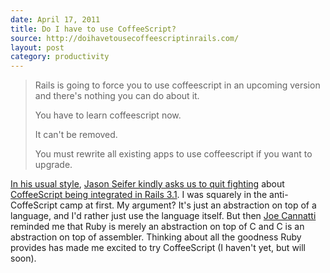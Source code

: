 ```yaml
---
date: April 17, 2011
title: Do I have to use CoffeeScript?
source: http://doihavetousecoffeescriptinrails.com/
layout: post
category: productivity
---
```


> Rails is going to force you to use coffeescript in an upcoming version and there's nothing you can do about it.
>
> You have to learn coffeescript now.
>
> It can't be removed.
>
> You must rewrite all existing apps to use coffeescript if you want to upgrade.

[In his usual style][ismerbrails], [Jason Seifer kindly asks us to quit fighting][source] about [CoffeeScript being integrated in Rails 3.1][tweet]. I was squarely in the anti-CoffeScript camp at first. My argument? It's just an abstraction on top of a language, and I'd rather just use the language itself. But then [Joe Cannatti][joec] reminded me that Ruby is merely an abstraction on top of C and C is an abstraction on top of assembler. Thinking about all the goodness Ruby provides has made me excited to try CoffeeScript (I haven't yet, but will soon).

[ismerbrails]: http://replay.waybackmachine.org/20081227044036/http://ismerbrails.com/
[source]:      http://doihavetousecoffeescriptinrails.com/
[tweet]:       http://twitter.com/dhh/statuses/58207700672200704
[joec]:        http://twitter.com/joecannatti
